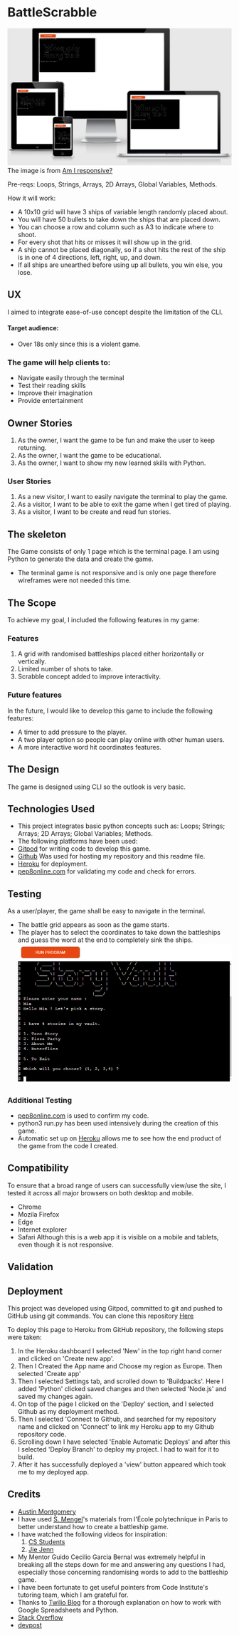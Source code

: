 # BattleScrabble

<!-- [View the live project here.](https://story-vault.herokuapp.com/) -->

![](https://github.com/MiaTothova/story-vault/blob/main/images/responsive.png)
The image is from [Am I responsive?](http://ami.responsivedesign.is/)

Pre-reqs: Loops, Strings, Arrays, 2D Arrays, Global Variables, Methods.

How it will work:
* A 10x10 grid will have 3 ships of variable length randomly placed about.
* You will have 50 bullets to take down the ships that are placed down.
* You can choose a row and column such as A3 to indicate where to shoot.
* For every shot that hits or misses it will show up in the grid.
* A ship cannot be placed diagonally, so if a shot hits the rest of the ship is in one of 4 directions, left, right, up, and down.
* If all ships are unearthed before using up all bullets, you win else, you lose.


## UX
I aimed to integrate ease-of-use concept despite the limitation of the CLI.

#### Target audience:
* Over 18s only since this is a violent game.

### The game will help clients to:
* Navigate easily through the terminal
* Test their reading skills
* Improve their imagination
* Provide entertainment

## Owner Stories
1. As the owner, I want the game to be fun and make the user to keep returning.
2. As the owner, I want the game to be educational.
3. As the owner, I want to show my new learned skills with Python.

### User Stories
1. As a new visitor, I want to easily navigate the terminal to play the game.
2. As a visitor, I want to be able to exit the game when I get tired of playing.
3. As a visitor, I want to be create and read fun stories.

## The skeleton
The Game consists of only 1 page which is the terminal page. I am using Python to generate the data and create the game.
* The terminal game is not responsive and is only one page therefore wireframes were not needed this time.

## The Scope
To achieve my goal, I included the following features in my game:

### Features
1. A grid with randomised battleships placed either horizontally or vertically.
2. Limited number of shots to take.
3. Scrabble concept added to improve interactivity.


### Future features
In the future, I would like to develop this game to include the following features:
* A timer to add pressure to the player.
* A two player option so people can play online with other human users.
* A more interactive word hit coordinates features.

## The Design
The game is designed using CLI so the outlook is very basic. 
  

## Technologies Used
* This project integrates basic python concepts such as: Loops; Strings; Arrays; 2D Arrays; Global Variables; Methods.
* The following platforms have been used:
 * [Gitpod](https://gitpod.io/workspaces) for writing code to develop this game.
 * [Github](https://github.com/) Was used for hosting my repository and this readme file.
 * [Heroku](https://id.heroku.com/login) for deployment.
 * [pep8online.com](http://pep8online.com/) for validating my code and check for errors.

## Testing
As a user/player, the game shall be easy to navigate in the terminal.
* The battle grid appears as soon as the game starts.
* The player has to select the coordinates to take down the battleships and guess the word at the end to completely sink the ships.
![](https://github.com/MiaTothova/story-vault/blob/main/images/test-1.png)

 ### Additional Testing
* [pep8online.com](http://pep8online.com/) is used to confirm my code.
* python3 run.py has been used intensively during the creation of this game.
* Automatic set up on [Heroku](https://id.heroku.com/login) allows me to see how the end product of the game from the code I created.

 ## Compatibility
To ensure that a broad range of users can successfully view/use the site, I tested it across all major browsers on both desktop and mobile.
* Chrome
* Mozila Firefox
* Edge
* Internet explorer
* Safari
Although this is a web app it is visible on a mobile and tablets, even though it is not responsive.

## Validation
<!-- Add validation snapshot -->

## Deployment
This project was developed using Gitpod, committed to git and pushed to GitHub using git commands. You can clone this repository [Here](https://github.com/peanutbutterclassic/battlescrabble)

To deploy this page to Heroku from GitHub repository, the following steps were taken:

1. In the Heroku dashboard I selected 'New' in the top right hand corner and clicked on 'Create new app'.
2. Then I Created the App name and Choose my region as Europe. Then selected 'Create app'
4. Then I selected Settings tab, and scrolled down to 'Buildpacks'. Here I added 'Python' clicked saved changes and then selected 'Node.js' and saved my changes again.
5. On top of the page I clicked on the 'Deploy' section, and I selected Github as my deployment method.
6. Then I selected 'Connect to Github, and searched for my repository name and clicked on 'Connect' to link my Heroku app to my Github repository code.
7. Scrolling down I have selected 'Enable Automatic Deploys' and after this I selected 'Deploy Branch' to deploy my project. I had to wait for it to build.
8. After it has successfully deployed a 'view' button appeared which took me to my deployed app.

## Credits
* [Austin Montgomery](https://bigmonty12.github.io/battleship) 
* I have used [S. Mengel](https://www.enseignement.polytechnique.fr/informatique/CSE101/TD/td_9/CSE101-td_9-1.html)'s materials from l'École polytechnique in Paris to better understand how to create a battleship game. 
* I have watched the following videos for inspiration:
   1. [CS Students](https://www.youtube.com/watch?v=MgJBgnsDcF0)
   2. [Jie Jenn](https://www.youtube.com/watch?v=gkglr8GID5E) 
* My Mentor Guido Cecilio Garcia Bernal was extremely helpful in breaking all the steps down for me and answering any questions I had, especially those concerning randomising words to add to the battleship game.
* I have been fortunate to get useful pointers from Code Institute's tutoring team, which I am grateful for.
* Thanks to [Twilio Blog](https://www.twilio.com/blog/2017/02/an-easy-way-to-read-and-write-to-a-google-spreadsheet-in-python.html) for a thorough explanation on how to work with Google Spreadsheets and Python.
* [Stack Overflow](https://stackoverflow.com/questions/18834636/random-word-generator-python)
* [devpost](https://www.youtube.com/watch?v=zSQIGzmcp2I)